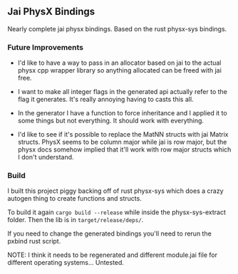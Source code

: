 
## Jai PhysX Bindings

Nearly complete jai physx bindings. Based on the rust physx-sys bindings.


### Future Improvements

* I'd like to have a way to pass in an allocator based on jai to the actual physx cpp wrapper library so anything allocated can be freed with jai free.

* I want to make all integer flags in the generated api actually refer to the flag it generates. It's really annoying having to casts this all.

* In the generator I have a function to force inheritance and I applied it to some things but not everything. It should work with everything.

* I'd like to see if it's possible to replace the MatNN structs with jai Matrix structs. PhysX seems to be column major while jai is row major, but the physx docs somehow implied that it'll work with row major structs which I don't understand.


### Build

I built this project piggy backing off of rust physx-sys which does a crazy autogen thing to create functions and structs.

To build it again `cargo build --release` while inside the physx-sys-extract folder. Then the lib is in `target/release/deps/`.

If you need to change the generated bindings you'll need to rerun the pxbind rust script.

NOTE: I think it needs to be regenerated and different module.jai file for different operating systems... Untested.
